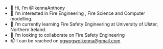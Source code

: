 - 👋 Hi, I’m @IkennaAnthony
- 👀 I’m interested in Fire Engineering , Fire Science and Computer modelling.
- 🌱 I’m currently learning Fire Safety Engineering at University of Ulster, Northern Ireland.
- 💞️ I’m looking to collaborate on Fire Safety Engineering
- 📫 I can be reached on ogwogwoikenna@gmail.com

<!---
IkennaAnthony/IkennaAnthony is a ✨ special ✨ repository because its `README.md` (this file) appears on your GitHub profile.
You can click the Preview link to take a look at your changes.
--->
